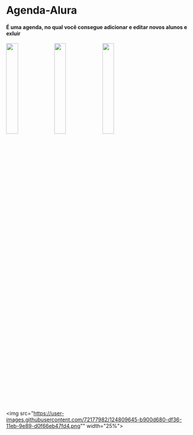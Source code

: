 # Agenda-Alura

#### É uma agenda, no qual você consegue adicionar e editar novos alunos e exluir

<img src="https://user-images.githubusercontent.com/72177982/124809617-b0100500-df36-11eb-9da3-c8c8b26b05aa.png" width="25%"> 

<img src="https://user-images.githubusercontent.com/72177982/124809632-b43c2280-df36-11eb-87fb-2ece83956c5e.png" width="25%"> 

<img src="https://user-images.githubusercontent.com/72177982/124809640-b7371300-df36-11eb-93d8-2baedd221f3a.png" width="25%">

<img src="https://user-images.githubusercontent.com/72177982/124809645-b900d680-df36-11eb-9e89-d0f66eb47fd4.png"" width="25%">
